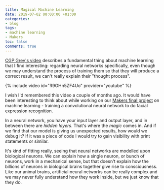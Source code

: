 ```yaml
---
title: Magical Machine Learning
date: 2019-07-02 00:00:00 +01:00
categories:
- blog
tags:
- machine learning
- Makers
toc: false
comments: true
---
```


[CGP Grey's video](https://www.youtube.com/watch?v=R9OHn5ZF4Uo) describes a fundamental thing about machine learning that I find interesting: regarding neural networks specifically, even though we may understand the process of training them so that they will produce a correct result, we can't really explain their "thought process".<!--more-->

{% include video id="R9OHn5ZF4Uo" provider="youtube" %}

I wish I'd remembered this video a couple of months ago. It would have been interesting to think about while working on our [Makers final project](https://github.com/dafuloth/soda) on machine learning - training a convolutional neural network to do facial expression recognition.

In a neural network, you have your input layer and output layer, and in between there are *hidden layers*. That's where the *magic* comes in. And if we find that our model is giving us unexpected results, how would we debug it? If it was a piece of code I would try to gain visibility with print statements or similar.

It's kind of fitting really, seeing that neural networks are modelled upon biological neurons. We can explain how a single neuron, or bunch of neurons, work in a mechanical sense, but that doesn't explain how the billions of neurons in biological brains together give rise to consciousness. Like our animal brains, artificial neural networks can be really complex and we may never fully understand how they work inside, but we just know that they do.

